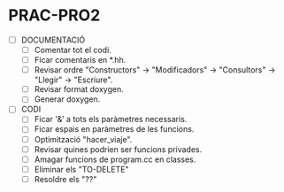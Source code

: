 # PRAC-PRO2
- [ ] DOCUMENTACIÓ
    - [ ] Comentar tot el codi.
    - [ ] Ficar comentaris en *.hh.
    - [ ] Revisar ordre "Constructors" -> "Modificadors" -> "Consultors" -> "Llegir" -> "Escriure".
    - [ ] Revisar format doxygen.
    - [ ] Generar doxygen.

- [ ] CODI
    - [ ] Ficar '&' a tots els paràmetres necessaris.
    - [ ] Ficar espais en paràmetres de les funcions.
    - [ ] Optimització "hacer_viaje".
    - [ ] Revisar quines podrien ser funcions privades.
    - [ ] Amagar funcions de program.cc en classes.
    - [ ] Eliminar els "TO-DELETE"
    - [ ] Resoldre els "??"